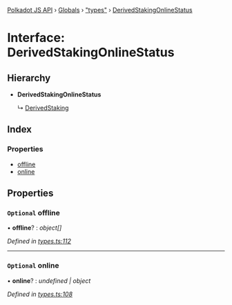 [Polkadot JS API](../README.md) › [Globals](../globals.md) › ["types"](../modules/_types_.md) › [DerivedStakingOnlineStatus](_types_.derivedstakingonlinestatus.md)

# Interface: DerivedStakingOnlineStatus

## Hierarchy

* **DerivedStakingOnlineStatus**

  ↳ [DerivedStaking](_types_.derivedstaking.md)

## Index

### Properties

* [offline](_types_.derivedstakingonlinestatus.md#optional-offline)
* [online](_types_.derivedstakingonlinestatus.md#optional-online)

## Properties

### `Optional` offline

• **offline**? : *object[]*

*Defined in [types.ts:112](https://github.com/polkadot-js/api/blob/8cc256fdcf/packages/api-derive/src/types.ts#L112)*

___

### `Optional` online

• **online**? : *undefined | object*

*Defined in [types.ts:108](https://github.com/polkadot-js/api/blob/8cc256fdcf/packages/api-derive/src/types.ts#L108)*
